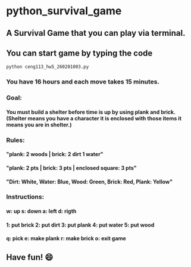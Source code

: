 # python_survival_game
## A Survival Game that you can play via terminal. 

## You can start game by typing the code
```
python ceng113_hw5_260201003.py
```
### You have 16 hours and each move takes 15 minutes. 

### Goal:
 #### You must build a shelter before time is up by using plank and brick. (Shelter means you have a character it is enclosed with those items it means you are in shelter.)
### Rules:
  #### "plank: 2 woods | brick: 2 dirt 1 water"
  #### "plank: 2 pts | brick: 3 pts | enclosed square: 3 pts"
  #### "Dirt: White, Water: Blue, Wood: Green, Brick: Red, Plank: Yellow"
### Instructions:
#### w: up          s: down        a: left        d: rigth
#### 1: put brick   2: put dirt    3: put plank   4: put water  5: put wood
#### q: pick        e: make plank  r: make brick  o: exit game

## Have fun! :smile:
